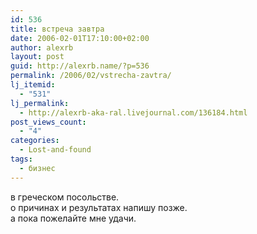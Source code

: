 ```yaml
---
id: 536
title: встреча завтра
date: 2006-02-01T17:10:00+02:00
author: alexrb
layout: post
guid: http://alexrb.name/?p=536
permalink: /2006/02/vstrecha-zavtra/
lj_itemid:
  - "531"
lj_permalink:
  - http://alexrb-aka-ral.livejournal.com/136184.html
post_views_count:
  - "4"
categories:
  - Lost-and-found
tags:
  - бизнес
---
```

в греческом посольстве.  
о причинах и результатах напишу позже.  
а пока пожелайте мне удачи.